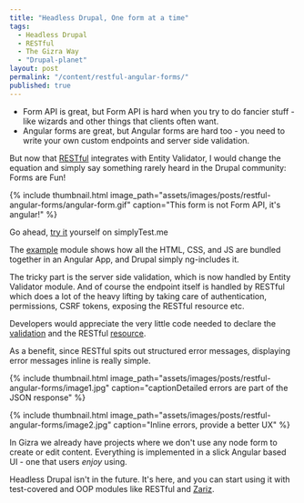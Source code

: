 ```yaml
---
title: "Headless Drupal, One form at a time"
tags: 
  - Headless Drupal
  - RESTful
  - The Gizra Way
  - "Drupal-planet"
layout: post
permalink: "/content/restful-angular-forms/"
published: true
---
```




* Form API is great, but Form API is hard when you try to do fancier stuff - like wizards and other things that clients often want.
* Angular forms are great, but Angular forms are hard too - you need to write your own custom endpoints and server side validation.

But now that [RESTful](https://github.com/Gizra/restful) integrates with Entity Validator, I would change the equation and simply say something rarely heard in the Drupal community: Forms are Fun!

{% include thumbnail.html image_path="assets/images/posts/restful-angular-forms/angular-form.gif" caption="This form is not Form API, it's angular!" %}

Go ahead, [try it](https://github.com/Gizra/restful/blob/7.x-1.x/modules/restful_angular_example/README.md#test-on-simplytestme-recommended) yourself on simplyTest.me

<!-- more -->

The [example](https://github.com/Gizra/restful/tree/7.x-1.x/modules/restful_angular_example) module shows how all the HTML, CSS, and JS are bundled together in an Angular App, and Drupal simply ng-includes it.

The tricky part is the server side validation, which is now handled by Entity Validator module. And of course the endpoint itself is handled by RESTful which does a lot of the heavy lifting by taking care of authentication, permissions, CSRF tokens, exposing the RESTful resource etc.

Developers would appreciate the very little code needed to declare the [validation](https://github.com/Gizra/entity_validator/blob/7.x-1.x/modules/entity_validator_example/plugins/validator/node/article/EntityValidatorExampleArticleValidator.class.php) and the RESTful [resource](https://github.com/Gizra/restful/blob/7.x-1.x/modules/restful_example/plugins/restful/node/articles/1.5/RestfulExampleArticlesResource__1_5.class.php).

As a benefit, since RESTful spits out structured error messages, displaying error messages inline is really simple.

{% include thumbnail.html image_path="assets/images/posts/restful-angular-forms/image1.jpg" caption="captionDetailed errors are part of the JSON response" %}

{% include thumbnail.html image_path="assets/images/posts/restful-angular-forms/image2.jpg" caption="Inline errors, provide a better UX" %}

In Gizra we already have projects where we don't use any node form to create or edit content. Everything is implemented in a slick Angular based UI - one that users _enjoy_ using.

Headless Drupal isn't in the future. It's here, and you can start using it with test-covered and OOP modules like RESTful and [Zariz](https://github.com/Gizra/zariz).
